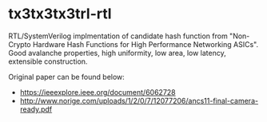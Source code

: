 # tx3tx3tx3trl-rtl
RTL/SystemVerilog implmentation of candidate hash function from "Non-Crypto Hardware Hash Functions for High Performance Networking ASICs". Good avalanche properties, high uniformity, low area, low latency, extensible construction.

Original paper can be found below:
* https://ieeexplore.ieee.org/document/6062728
* http://www.norige.com/uploads/1/2/0/7/12077206/ancs11-final-camera-ready.pdf
